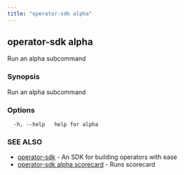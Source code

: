 ```yaml
---
title: "operator-sdk alpha"
---
```

## operator-sdk alpha

Run an alpha subcommand

### Synopsis

Run an alpha subcommand

### Options

```
  -h, --help   help for alpha
```

### SEE ALSO

* [operator-sdk](../operator-sdk)	 - An SDK for building operators with ease
* [operator-sdk alpha scorecard](../operator-sdk_alpha_scorecard)	 - Runs scorecard

